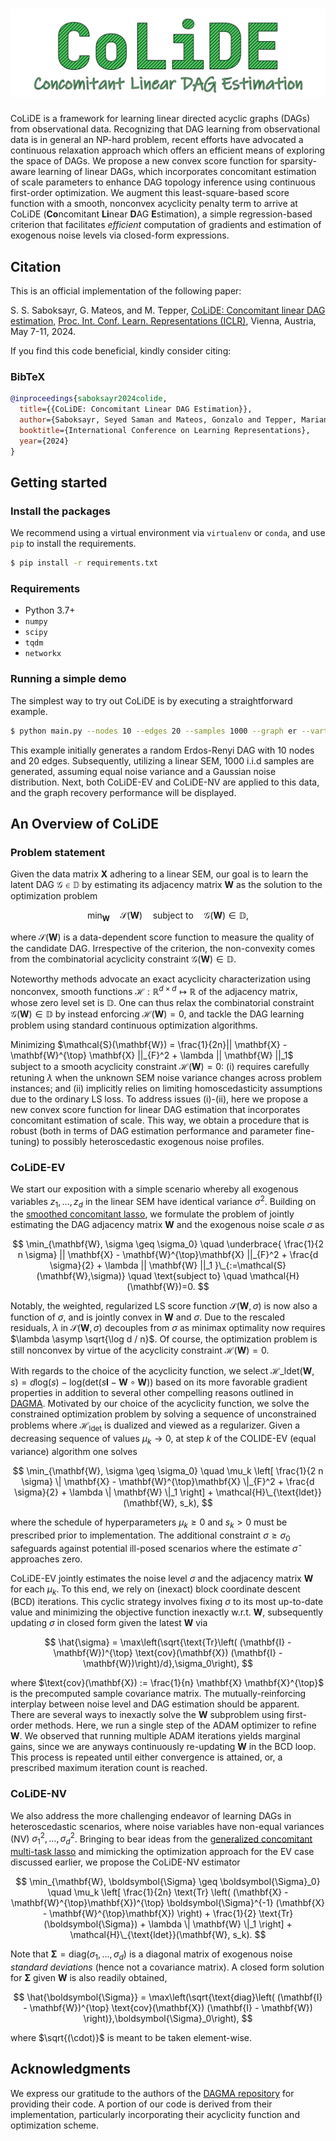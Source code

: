 # ![colide](https://github.com/SAMiatto/colide/blob/main/logo/logo.png)

CoLiDE is a framework for learning linear directed acyclic graphs (DAGs) from observational data. Recognizing that DAG learning from observational data is in general an NP-hard problem, recent efforts have advocated a continuous relaxation approach which offers an efficient means of exploring the space of DAGs. We propose a new convex score function for sparsity-aware learning of linear DAGs, which incorporates concomitant estimation of scale parameters to enhance DAG topology inference using continuous first-order optimization. We augment this least-square-based score function with a smooth, nonconvex acyclicity penalty term to arrive at CoLiDE (**Co**ncomitant **Li**near **D**AG **E**stimation), a simple regression-based criterion that facilitates *efficient* computation of gradients and estimation of exogenous noise levels via closed-form expressions.


## Citation

This is an official implementation of the following paper:

S. S. Saboksayr, G. Mateos, and M. Tepper, [CoLiDE: Concomitant linear DAG estimation,][colide] [Proc. Int. Conf. Learn. Representations (ICLR)](https://iclr.cc/Conferences/2024), Vienna, Austria, May 7-11, 2024.

[colide]: https://arxiv.org/abs/2310.02895

If you find this code beneficial, kindly consider citing:

### BibTeX

```bibtex
@inproceedings{saboksayr2024colide,
  title={{CoLiDE: Concomitant Linear DAG Estimation}},
  author={Saboksayr, Seyed Saman and Mateos, Gonzalo and Tepper, Mariano},
  booktitle={International Conference on Learning Representations},
  year={2024}
}
```

## Getting started

### Install the packages

We recommend using a virtual environment via `virtualenv` or `conda`, and use `pip` to install the requirements.

```bash
$ pip install -r requirements.txt
```

### Requirements

- Python 3.7+
- `numpy`
- `scipy`
- `tqdm`
- `networkx`

### Running a simple demo

The simplest way to try out CoLiDE is by executing a straightforward example. 

```bash
$ python main.py --nodes 10 --edges 20 --samples 1000 --graph er --vartype ev --seed 0
```

This example initially generates a random Erdos-Renyi DAG with 10 nodes and 20 edges. Subsequently, utilizing a linear SEM, 1000 i.i.d samples are generated, assuming equal noise variance and a Gaussian noise distribution. Next, both CoLiDE-EV and CoLiDE-NV are applied to this data, and the graph recovery performance will be displayed.


## An Overview of CoLiDE

### Problem statement

Given the data matrix $\mathbf{X}$ adhering to a linear SEM, our goal is to learn the latent DAG $\mathcal{G} \in \mathbb{D}$ by estimating its adjacency matrix $\mathbf{W}$ as the solution to the optimization problem

$$ \min_{\mathbf{W}} \quad \mathcal{S} (\mathbf{W}) \quad \text{subject to} \quad \mathcal{G} (\mathbf{W}) \in \mathbb{D}, $$

where $\mathcal{S} (\mathbf{W})$ is a data-dependent score function to measure the quality of the candidate DAG. Irrespective of the criterion, the non-convexity comes from the combinatorial acyclicity constraint $\mathcal{G} (\mathbf{W}) \in \mathbb{D}$.

Noteworthy methods advocate an exact acyclicity characterization using nonconvex, smooth functions $\mathcal{H}:\mathbb{R}^{d \times d}\mapsto \mathbb{R}$ of the adjacency matrix, whose zero level set is $\mathbb{D}$. One can thus relax the combinatorial constraint $\mathcal{G}(\mathbf{W}) \in \mathbb{D}$ by instead enforcing $\mathcal{H}(\mathbf{W})=0$, and tackle the DAG learning problem using standard continuous optimization algorithms.

Minimizing $\mathcal{S}(\mathbf{W}) = \frac{1}{2n}|| \mathbf{X}  - \mathbf{W}^{\top} \mathbf{X} ||_{F}^2 + \lambda || \mathbf{W} ||_1$ subject to a smooth acyclicity constraint $\mathcal{H}(\mathbf{W})=0$: (i) requires carefully retuning $\lambda$ when the unknown SEM noise variance changes across problem instances; and (ii) implicitly relies on limiting homoscedasticity assumptions due to the ordinary LS loss. To address issues (i)-(ii), here we propose a new convex score function for linear DAG estimation that incorporates concomitant estimation of scale. This way, we obtain a procedure that is robust (both in terms of DAG estimation performance and parameter fine-tuning) to possibly heteroscedastic exogenous noise profiles.

### CoLiDE-EV

We start our exposition with a simple scenario whereby all exogenous variables $z_1,\ldots,z_d$ in the linear SEM have identical variance $\sigma^2$. Building on the [smoothed concomitant lasso](https://arxiv.org/abs/1606.02702), we formulate the problem of jointly estimating the DAG adjacency matrix $\mathbf{W}$ and the exogenous noise scale $\sigma$ as

$$
\min_{\mathbf{W}, \sigma \geq \sigma_0} \quad \underbrace{ \frac{1}{2 n \sigma} || \mathbf{X} - \mathbf{W}^{\top}\mathbf{X} ||_{F}^2 + \frac{d \sigma}{2} + \lambda || \mathbf{W} ||_1 }\_{:=\mathcal{S}(\mathbf{W},\sigma)} \quad \text{subject to} \quad \mathcal{H}(\mathbf{W})=0.
$$

Notably, the weighted, regularized LS score function $\mathcal{S}(\mathbf{W},\sigma)$ is now also a function of $\sigma$, and is jointly convex in $\mathbf{W}$ and  $\sigma$. Due to the rescaled residuals, $\lambda$ in $\mathcal{S}(\mathbf{W},\sigma)$ decouples from $\sigma$ as minimax optimality now requires $\lambda \asymp \sqrt{\log d / n}$. Of course, the optimization problem is still nonconvex by virtue of the acyclicity constraint $\mathcal{H}(\mathbf{W})=0$. 

With regards to the choice of the acyclicity function, we select $\mathcal{H}\_{\text{ldet}} (\mathbf{W}, s) = d \text{log}(s) - \text{log}(\text{det} (s \mathbf{I} - \mathbf{W} \circ \mathbf{W}))$ based on its more favorable gradient properties in addition to several other compelling reasons outlined in [DAGMA](https://arxiv.org/abs/2209.08037). Motivated by our choice of the acyclicity function, we solve the constrained optimization problem by solving a sequence of unconstrained problems where $\mathcal{H}_{\text{ldet}}$ is dualized and viewed as a regularizer. Given a decreasing sequence of values $\mu_k \to 0$, at step $k$ of the COLIDE-EV (equal variance) algorithm one solves

$$
\min_{\mathbf{W}, \sigma \geq \sigma_0} \quad \mu_k \left[ \frac{1}{2 n \sigma} \| \mathbf{X} - \mathbf{W}^{\top}\mathbf{X} \|_{F}^2 + \frac{d \sigma}{2} + \lambda \| \mathbf{W} \|_1 \right] + \mathcal{H}\_{\text{ldet}}(\mathbf{W}, s_k),
$$

where the schedule of hyperparameters $\mu_k\geq 0$ and $s_k>0$ must be prescribed prior to implementation. The additional constraint $\sigma \geq \sigma_0$ safeguards against potential ill-posed scenarios where the estimate $\hat{\sigma}$ approaches zero.

CoLiDE-EV jointly estimates the noise level $\sigma$ and the adjacency matrix $\mathbf{W}$ for each $\mu_k$. To this end, we rely on (inexact) block coordinate descent (BCD) iterations. This cyclic strategy involves fixing $\sigma$ to its most up-to-date value and minimizing the objective function inexactly w.r.t. $\mathbf{W}$, subsequently updating $\sigma$ in closed form given the latest $\mathbf{W}$ via

$$
\hat{\sigma} = \max\left(\sqrt{\text{Tr}\left( (\mathbf{I} - \mathbf{W})^{\top} \text{cov}(\mathbf{X}) (\mathbf{I} - \mathbf{W})\right)/d},\sigma_0\right),
$$

where $\text{cov}(\mathbf{X}) := \frac{1}{n} \mathbf{X} \mathbf{X}^{\top}$ is the precomputed sample covariance matrix. The mutually-reinforcing interplay between noise level and DAG estimation should be apparent. There are several ways to inexactly solve the $\mathbf{W}$ subproblem using first-order methods. Here, we run a single step of the ADAM optimizer to refine $\mathbf{W}$. We observed that running multiple ADAM iterations yields marginal gains, since we are anyways continuously re-updating $\mathbf{W}$ in the BCD loop. This process is repeated until either convergence is attained, or, a prescribed maximum iteration count is reached.

### CoLiDE-NV

We also address the more challenging endeavor of learning DAGs in heteroscedastic scenarios, where noise variables have non-equal variances (NV) $\sigma_1^2,\ldots,\sigma_d^2$. Bringing to bear ideas from the [generalized concomitant multi-task lasso](https://arxiv.org/abs/1705.09778) and mimicking the optimization approach for the EV case discussed earlier, we propose the CoLiDE-NV estimator

$$
\min_{\mathbf{W}, \boldsymbol{\Sigma} \geq \boldsymbol{\Sigma}_0} \quad \mu_k \left[ \frac{1}{2n} \text{Tr} \left( (\mathbf{X} - \mathbf{W}^{\top}\mathbf{X})^{\top} \boldsymbol{\Sigma}^{-1} (\mathbf{X} - \mathbf{W}^{\top}\mathbf{X}) \right) + \frac{1}{2} \text{Tr}(\boldsymbol{\Sigma}) + \lambda \| \mathbf{W} \|_1 \right] + \mathcal{H}\_{\text{ldet}}(\mathbf{W}, s_k).
$$

Note that $\boldsymbol{\Sigma}=\text{diag}(\sigma_1,\ldots,\sigma_d)$ is a diagonal matrix of exogenous noise *standard deviations* (hence not a covariance matrix). A closed form solution for $\boldsymbol{\Sigma}$ given $\mathbf{W}$ is also readily obtained,

$$
\hat{\boldsymbol{\Sigma}} = \max\left(\sqrt{\text{diag}\left( (\mathbf{I} - \mathbf{W})^{\top} \text{cov}(\mathbf{X}) (\mathbf{I} - \mathbf{W}) \right)},\boldsymbol{\Sigma}_0\right),
$$

where $\sqrt{(\cdot)}$ is meant to be taken element-wise. 

## Acknowledgments

We express our gratitude to the authors of the [DAGMA repository][dagma-repository] for providing their code. A portion of our code is derived from their implementation, particularly incorporating their acyclicity function and optimization scheme.

[dagma-repository]: https://github.com/kevinsbello/dagma
